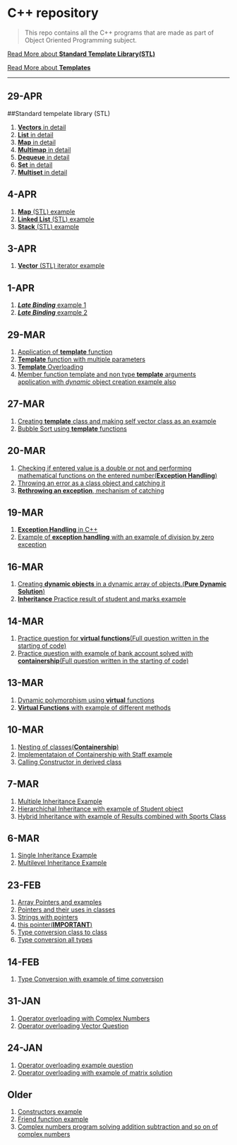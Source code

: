 # C++ repository

> This repo contains all the C++ programs that are made as part of Object Oriented Programming subject.

[Read More about __Standard Template Library(STL)__](https://www.geeksforgeeks.org/the-c-standard-template-library-stl/)


[Read More about __Templates__](https://www.geeksforgeeks.org/templates-cpp/)

______
29-APR
------
##Standard tempelate library (STL)

  1. [__Vectors__ in detail](../master/stlvector.cpp)
  1. [__List__ in detail](../master/stllist.cpp)
  1. [__Map__ in detail](../master/stlmap.cpp)
  1. [__Multimap__ in detail](../master/stlmultimap.cpp)
  1. [__Dequeue__ in detail](../master/stldequeue.cpp)
  1. [__Set__ in detail](../master/stlset.cpp)
  1. [__Multiset__ in detail](../master/stlmultiset.cpp)

4-APR
------
  1. [__Map__ (STL) example](../master/map.cpp)
  1. [__Linked List__ (STL) example](../master/linkedList.cpp)
  1. [__Stack__ (STL) example](../master/stack.cpp)

3-APR
------
  1. [__Vector__ (STL) iterator example](../master/vector.cpp)

1-APR
------
  1. [___Late Binding___ example 1](../master/lateBinding.cpp)
  1. [___Late Binding___ example 2](../master/lateBinding2.cpp)

29-MAR
------
  1. [Application of __template__ function](../master/templateFunction.cpp)
  1. [__Template__ function with multiple parameters](../master/templateFunctionMultipleParameters.cpp)
  1. [__Template__ Overloading](../master/templateOverloading.cpp)
  1. [Member function template and non type __template__ arguments application with _dynamic_ object creation example also](../master/memberFunctionTemplate.cpp)

27-MAR
------
  1. [Creating __template__ class and making self vector class as an example](../master/templates.cpp)
  1. [Bubble Sort using __template__ functions](../master/bubbleSortTemplate.cpp)

20-MAR
------
  1. [Checking if entered value is a double or not and performing mathematical functions on the entered number(__Exception Handling__)](../master/quesException.cpp)
  1. [Throwing an error as a class object and catching it](../master/classTypeException.cpp)
  1. [__Rethrowing an exception__, mechanism of catching](../master/exceptionRethrow.cpp)


19-MAR
------
  1. [__Exception Handling__ in C++](../master/divisionException.cpp)
  1. [Example of __exception handling__ with an example of division by zero exception](../master/exceptionHandling.cpp)

16-MAR
------
  1. [Creating __dynamic objects__ in a dynamic array of objects.(__Pure Dynamic Solution__)](../master/ques16-1.cpp)
  2. [__Inheritance__ Practice result of student and marks example](../master/ques16-2.cpp)

14-MAR
------
  1. [Practice question for __virtual functions__(Full question written in the starting of code)](../master/ques1.cpp)
  1. [Practice question with example of bank account solved with __containership__(Full question written in the starting of code)](../master/ques2.cpp)

13-MAR
------
  1. [Dynamic polymorphism using __virtual__ functions](../master/dynamicPolymorphism.cpp)
  1. [__Virtual Functions__ with example of different methods](../master/virtualFunctionEx.cpp)

10-MAR
------
  1. [Nesting of classes(__Containership__)](../master/nestingClass.cpp)
  1. [Implementataion of Containership with Staff example](../master/implementingContainership.cpp)
  1. [Calling Constructor in derived class](../master/constructorDerived.cpp)

7-MAR
------
  1. [Multiple Inheritance Example](../master/multipleInheritance.cpp)
  1. [Hierarchichal Inheritance with example of Student object](../master/hierarchicalInheritance.cpp)
  1. [Hybrid Inheritance with example of Results combined with Sports Class](../master/hybridInheritance.cpp)

6-MAR
------
  1. [Single Inheritance Example](../master/singleInheritance.cpp)
  1. [Multilevel Inheritance Example](../master/inheritanceMultilevel.cpp)

23-FEB
------
  1. [Array Pointers and examples](../master/arrayPointers.cpp)
  1. [Pointers and their uses in classes](../master/pointersAndClasses.cpp)
  1. [Strings with pointers](../master/stringPointers.cpp)
  1. [this pointer(__IMPORTANT__)](../master/thisPointer.cpp)
  1. [Type conversion class to class](../master/typeConvertClassToClass.cpp)
  1. [Type conversion all types](../master/typeConversionEx1.cpp)

14-FEB
------
  1. [Type Conversion with example of time conversion](../master/typeConversion.cpp)

31-JAN
------
  1. [Operator overloading with Complex Numbers](../master/complexOperatorOverload.cpp)
  1. [Operator overloading Vector Question](../master/vectorOperatorOverload.cpp)

24-JAN
------
  1. [Operator overloading example question](../master/operatorOverload.cpp)
  1. [Operator overloading with example of matrix solution](../master/matrixOperatorOverloading.cpp)

Older
------
  1. [Constructors example](../master/constructors.cpp)
  1. [Friend function example](../master/friend.cpp)
  1. [Complex numbers program solving addition subtraction and so on of complex numbers](../master/complex.cpp)
